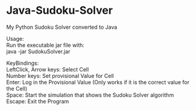 # Java-Sudoku-Solver
My Python Sudoku Solver converted to Java

Usage:  
Run the executable jar file with:  
    java -jar SudokuSolver.jar  

KeyBindings:  
    LeftClick, Arrow keys:  Select Cell  
    Number keys:            Set provisional Value for Cell  
    Enter:                  Log in the Provisional Value (Only works if it is the correct value for the Cell)  
    Space:                  Start the simulation that shows the Sudoku Solver algorithm  
    Escape:                 Exit the Program  
